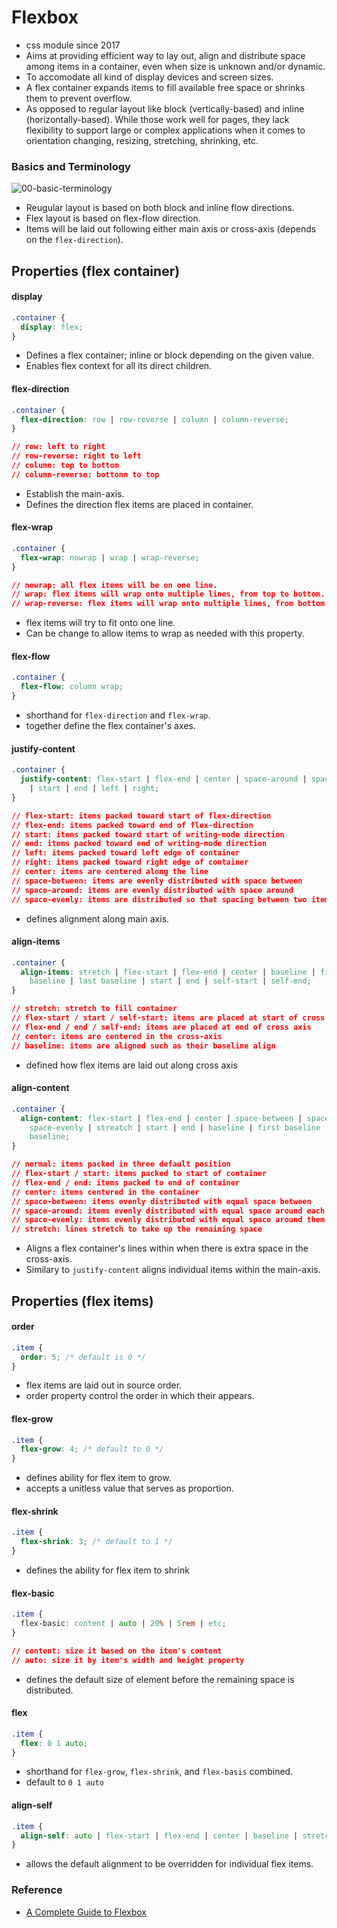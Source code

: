 # Flexbox

- css module since 2017
- Aims at providing efficient way to lay out, align and distribute space among items in a container, even when size is unknown and/or dynamic.
- To accomodate all kind of display devices and screen sizes.
- A flex container expands items to fill available free space or shrinks them to prevent overflow.
- As opposed to regular layout like block (vertically-based) and inline (horizontally-based). While those work well for pages, they lack flexibility to support large or complex applications when it comes to orientation changing, resizing, stretching, shrinking, etc.

### Basics and Terminology

![00-basic-terminology](https://css-tricks.com/wp-content/uploads/2018/11/00-basic-terminology.svg)

- Reugular layout is based on both block and inline flow directions.
- Flex layout is based on flex-flow direction.
- Items will be laid out following either main axis or cross-axis (depends on the `flex-direction`).

## Properties (flex container)

#### display

```css
.container {
  display: flex;
}
```

- Defines a flex container; inline or block depending on the given value.
- Enables flex context for all its direct children.

#### flex-direction

```css
.container {
  flex-direction: row | row-reverse | column | column-reverse;
}

// row: left to right
// row-reverse: right to left
// column: top to bottom
// column-reverse: bottonm to top
```

- Establish the main-axis.
- Defines the direction flex items are placed in container.

#### flex-wrap

```css
.container {
  flex-wrap: nowrap | wrap | wrap-reverse;
}

// nowrap: all flex items will be on one line.
// wrap: flex items will wrap onto multiple lines, from top to bottom.
// wrap-reverse: flex items will wrap onto multiple lines, from bottom to top.
```

- flex items will try to fit onto one line.
- Can be change to allow items to wrap as needed with this property.

#### flex-flow

```css
.container {
  flex-flow: column wrap;
}
```

- shorthand for `flex-direction` and `flex-wrap`.
- together define the flex container's axes.

#### justify-content

```css
.container {
  justify-content: flex-start | flex-end | center | space-around | space-evenly
    | start | end | left | right;
}

// flex-start: items packed toward start of flex-direction
// flex-end: items packed toward end of flex-direction
// start: items packed toward start of writing-mode direction
// end: items packed toward end of writing-mode direction
// left: items packed toward left edge of container
// right: items packed toward right edge of container
// center: items are centered along the line
// space-between: items are evenly distributed with space between
// space-around: items are evenly distributed with space around
// space-evenly: items are distributed so that spacing between two items is equal
```

- defines alignment along main axis.

#### align-items

```css
.container {
  align-items: stretch | flex-start | flex-end | center | baseline | first
    baseline | last baseline | start | end | self-start | self-end;
}

// stretch: stretch to fill container
// flex-start / start / self-start: items are placed at start of cross axis
// flex-end / end / self-end: items are placed at end of cross axis
// center: items are centered in the cross-axis
// baseline: items are aligned such as their baseline align
```

- defined how flex items are laid out along cross axis

#### align-content

```css
.container {
  align-content: flex-start | flex-end | center | space-between | space-around |
    space-evenly | streatch | start | end | baseline | first baseline | last
    baseline;
}

// normal: items packed in three default position
// flex-start / start: items packed to start of container
// flex-end / end: items packed to end of container
// center: items centered in the container
// space-between: items evenly distributed with equal space between
// space-around: items evenly distributed with equal space around each line
// space-evenly: items evenly distributed with equal space around them
// stretch: lines stretch to take up the remaining space
```

- Aligns a flex container's lines within when there is extra space in the cross-axis.
- Similary to `justify-content` aligns individual items within the main-axis.

## Properties (flex items)

#### order

```css
.item {
  order: 5; /* default is 0 */
}
```

- flex items are laid out in source order.
- order property control the order in which their appears.

#### flex-grow

```css
.item {
  flex-grow: 4; /* default to 0 */
}
```

- defines ability for flex item to grow.
- accepts a unitless value that serves as proportion.

#### flex-shrink

```css
.item {
  flex-shrink: 3; /* default to 1 */
}
```

- defines the ability for flex item to shrink

#### flex-basic

```css
.item {
  flex-basic: content | auto | 20% | 5rem | etc;
}

// content: size it based on the item's content
// auto: size it by item's width and height property
```

- defines the default size of element before the remaining space is distributed.

#### flex

```css
.item {
  flex: 0 1 auto;
}
```

- shorthand for `flex-grow`, `flex-shrink`, and `flex-basis` combined.
- default to `0 1 auto`

#### align-self

```css
.item {
  align-self: auto | flex-start | flex-end | center | baseline | stretch;
}
```

- allows the default alignment to be overridden for individual flex items.

### Reference

- [A Complete Guide to Flexbox](https://css-tricks.com/snippets/css/a-guide-to-flexbox/)
